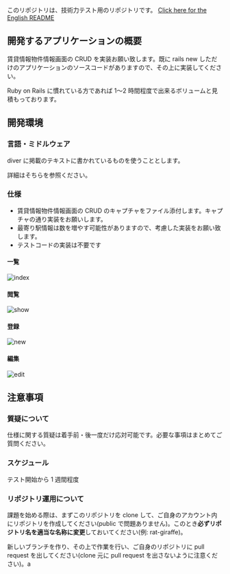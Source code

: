 このリポジトリは、技術力テスト用のリポジトリです。
[Click here for the English README](/README.en.md)

## 開発するアプリケーションの概要

賃貸情報物件情報画面の CRUD を実装お願い致します。既に rails new しただけのアプリケーションのソースコードがありますので、その上に実装してください。

Ruby on Rails に慣れている方であれば 1〜2 時間程度で出来るボリュームと見積もっております。

## 開発環境

### 言語・ミドルウェア

diver に掲載のテキストに書かれているものを使うこととします。

詳細はそちらを参照ください。

### 仕様

- 賃貸情報物件情報画面の CRUD のキャプチャをファイル添付します。キャプチャの通り実装をお願いします。
- 最寄り駅情報は数を増やす可能性がありますので、考慮した実装をお願い致します。
- テストコードの実装は不要です

#### 一覧

![index](https://cloud.githubusercontent.com/assets/1818925/20509523/91902df2-b0ac-11e6-9f3b-adce73dbedf8.png)

#### 閲覧

![show](https://cloud.githubusercontent.com/assets/1818925/20509520/918d29ae-b0ac-11e6-8310-15474fcd5633.png)

#### 登録

![new](https://cloud.githubusercontent.com/assets/1818925/20509522/918e87b8-b0ac-11e6-8f4b-5f8ba4945894.png)

#### 編集

![edit](https://cloud.githubusercontent.com/assets/1818925/20509521/918df348-b0ac-11e6-8eef-6d2e7c833d9a.png)

## 注意事項

### 質疑について

仕様に関する質疑は着手前・後一度だけ応対可能です。必要な事項はまとめてご質問ください。

### スケジュール

テスト開始から 1 週間程度

### リポジトリ運用について

課題を始める際は、まずこのリポジトリを clone して、ご自身のアカウント内にリポジトリを作成してください(public で問題ありません)。このとき**必ずリポジトリ名を適当な名称に変更**しておいてください(例: rat-giraffe)。

新しいブランチを作り、その上で作業を行い、ご自身のリポジトリに pull request を出してください(clone 元に pull request を出さないように注意ください)。a
